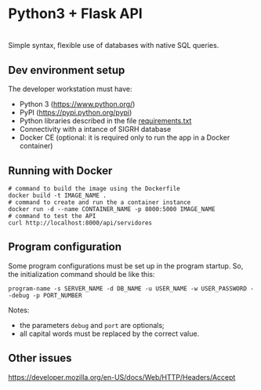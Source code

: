# Python3 + Flask API 

# 
Simple syntax, 
flexible use of databases with native SQL queries.

## Dev environment setup

The developer workstation must have:
* Python 3 (<https://www.python.org/>)
* PyPI (<https://pypi.python.org/pypi>)
* Python libraries described in the file [requirements.txt](requirements.txt)
* Connectivity with a intance of SIGRH database
* Docker CE (optional: it is required only to run the app in a Docker container)

## Running with Docker

```shell
# command to build the image using the Dockerfile
docker build -t IMAGE_NAME .
# command to create and run the a container instance 
docker run -d --name CONTAINER_NAME -p 8000:5000 IMAGE_NAME
# command to test the API
curl http://localhost:8000/api/servidores 
```

## Program configuration

Some program configurations must be set up in the program startup. So, the initialization command should be like this:

```shell
program-name -s SERVER_NAME -d DB_NAME -u USER_NAME -w USER_PASSWORD --debug -p PORT_NUMBER
```

Notes:
- the parameters `debug` and `port` are optionals;
- all capital words must be replaced by the correct value.

## Other issues

https://developer.mozilla.org/en-US/docs/Web/HTTP/Headers/Accept
